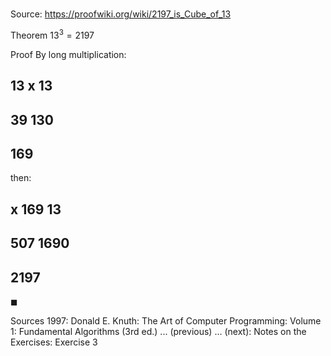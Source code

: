 # 

Source: https://proofwiki.org/wiki/2197_is_Cube_of_13

Theorem
$13^3 = 2197$


Proof
By long multiplication:

   13
 x 13
-----
   39
  130
-----
  169
-----

then:

 x 169
    13
------
   507
  1690
-----
  2197
------

$\blacksquare$


Sources
1997: Donald E. Knuth: The Art of Computer Programming: Volume 1: Fundamental Algorithms (3rd ed.) ... (previous) ... (next): Notes on the Exercises: Exercise $3$




